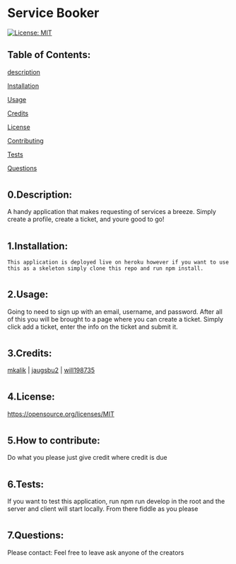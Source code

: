 # Service Booker


[![License: MIT](https://img.shields.io/badge/License-MIT-yellow.svg)](https://opensource.org/licenses/MIT)
## Table of Contents:
[description](#desc)

[Installation](#1)

[Usage](#2)

[Credits](#3)

[License](#4)

[Contributing](#5)

[Tests](#6)

[Questions](#7)

# <a name='desc'></a>
## 0.Description:
A handy application that makes requesting of services a breeze. Simply create a profile, create a ticket, and youre good to go!
# <a name='1'></a>
## 1.Installation:
    This application is deployed live on heroku however if you want to use this as a skeleton simply clone this repo and run npm install.
# <a name='2'></a>
## 2.Usage:
Going to need to sign up with an email, username, and password. After all  of this you will be brought to a page where you can create a ticket. Simply click add a ticket, enter the info on  the ticket and submit it.
# <a name='3'></a>
## 3.Credits:
[mkalik](https://github.com/mkalik) | [jaugsbu2](https://github.com/jaugsbu2) | [will198735](https://github.com/will198735)
# <a name='4'></a>
## 4.License:
https://opensource.org/licenses/MIT
# <a name='5'></a>
## 5.How to contribute:
Do what you please just give credit where credit is due
# <a name='6'></a>
## 6.Tests:
If you want to test this application, run npm run develop in the root and the server and client will start locally. From there fiddle as you please
# <a name='7'></a>
## 7.Questions:
Please contact: Feel free to leave ask anyone of the creators
